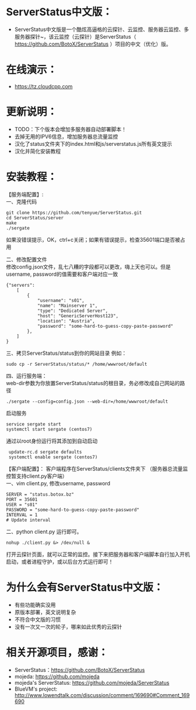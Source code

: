 # ServerStatus中文版：   

* ServerStatus中文版是一个酷炫高逼格的云探针、云监控、服务器云监控、多服务器探针~，该云监控（云探针）是ServerStatus（ https://github.com/BotoX/ServerStatus ）项目的中文（优化）版。

# 在线演示：

* https://tz.cloudcpp.com

# 更新说明：

* TODO：下个版本会增加多服务器自动部署脚本！
* 去掉无用的IPV6信息，增加服务器总流量监控        
* 汉化了status文件夹下的index.html和js/serverstatus.js所有英文提示      
* 汉化并简化安装教程              

# 安装教程：        

【服务端配置】:            
一、克隆代码          
```
git clone https://github.com/tenyue/ServerStatus.git
cd ServerStatus/server
make
./sergate
```
如果没错误提示，OK，ctrl+c关闭；如果有错误提示，检查35601端口是否被占用    

二、修改配置文件         
修改config.json文件，乱七八糟的字段都可以更改，嗨上天也可以。但是username, password的值需要和客户端对应一致                 
```
{"servers":
	[
		{
			"username": "s01",
			"name": "Mainserver 1",
			"type": "Dedicated Server",
			"host": "GenericServerHost123",
			"location": "Austria",
			"password": "some-hard-to-guess-copy-paste-password"
		},
	]
}       
```

三、拷贝ServerStatus/status到你的网站目录
例如：
```
sudo cp -r ServerStatus/status/* /home/wwwroot/default
```

四、运行服务端：       
web-dir参数为你放置ServerStatus/status的根目录，务必修改成自己网站的路径   
```
./sergate --config=config.json --web-dir=/home/wwwroot/default   
```
启动服务
```
service sergate start 
systemctl start sergate (centos7)

```
通过以root身份运行将其添加到自动启动
```
 update-rc.d sergate defaults 
 systemctl enable sergate (centos7)
 ```
【客户端配置】：
客户端程序在ServerStatus/clients文件夹下 （服务器总流量监控暂支持client.py客户端）       
一、vim client.py, 修改username, password        
```
SERVER = "status.botox.bz" 
PORT = 35601 
USER = "s01" 
PASSWORD = "some-hard-to-guess-copy-paste-password" 
INTERVAL = 1 
# Update interval 

```

二、python client.py 运行即可。      
```
nohup ./client.py &> /dev/null & 
```
 
打开云探针页面，就可以正常的监控。接下来把服务器和客户端脚本自行加入开机启动，或者进程守护，或以后台方式运行即可！  

# 为什么会有ServerStatus中文版：

* 有些功能确实没用
* 原版本部署，英文说明复杂
* 不符合中文版的习惯
* 没有一次又一次的轮子，哪来如此优秀的云探针

# 相关开源项目，感谢： 

* ServerStatus：https://github.com/BotoX/ServerStatus
* mojeda: https://github.com/mojeda 
* mojeda's ServerStatus: https://github.com/mojeda/ServerStatus
* BlueVM's project: http://www.lowendtalk.com/discussion/comment/169690#Comment_169690
